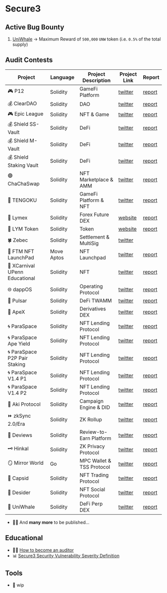 # Secure3

## Active Bug Bounty
1. [UniWhale](https://github.com/Secure3Audit/Secure3Academy/blob/main/bug_bounty/UniWhale.md) -> Maximum Reward of `500,000` `UNW` token (i.e. `0.5%` of the total supply)


## Audit Contests
| Project                              | Language   | Project Description       | Project Link                                   | Report                                                                                                                      |
|--------------------------------------|------------|---------------------------|------------------------------------------------|-----------------------------------------------------------------------------------------------------------------------------|
| :video_game: P12                     | Solidity   | GameFi Platform           | [twitter](https://twitter.com/_p12_)           | [report](https://github.com/Secure3Audit/P12_Audit_Contest/tree/main/audit_report)                                          |
| :moneybag: ClearDAO                  | Solidity   | DAO                       | [twitter](https://twitter.com/clear_dao)       | [report](https://github.com/Secure3Audit/ClearDAO_Audit_Contest/tree/main/audit_report)                                     |
| :video_game: Epic League             | Solidity   | NFT & Game                | [twitter](https://twitter.com/epicleagueteam)  | [report](https://github.com/Secure3Audit/Epic_League_Audit_Contest/tree/main/audit_report)                                  |
| :moneybag: Shield SS-Vault           | Solidity   | DeFi                      | [twitter](https://twitter.com/shield_dao)      | [report](https://github.com/Secure3Audit/Shield_SSVault_Audit_Contest/tree/main/audit_report)                               |
| :moneybag: Shield M-Vault            | Solidity   | DeFi                      | [twitter](https://twitter.com/shield_dao)      | [report](https://github.com/Secure3Audit/Shield_MVault_Audit_Contest/tree/main/audit_report)                                |
| :moneybag: Shield Staking Vault      | Solidity   | DeFi                      | [twitter](https://twitter.com/shield_dao)      | [report](https://github.com/Secure3Audit/Secure3Academy/tree/main/audit_reports/ShieldStakingVault)                         |
| :purple_circle: ChaChaSwap           | Solidity   | NFT Marketplace & AMM     | [twitter](https://twitter.com/ChaChaSwap)      | [report](https://github.com/Secure3Audit/ChaChaSwap_Audit_Contest/blob/main/audit_report/)                                  |
| :art: TENGOKU                        | Solidity   | GameFi Platform & NFT     | [twitter](https://twitter.com/TENGOKU_HQ)      | [report](https://github.com/Secure3Audit/TENGOKU_Audit_Contest/tree/main/audit_report)                                      |
| :currency_exchange:	 Lymex         | Solidity   | Forex Future DEX          | [website](https://lymex.co/)                   | [report](https://github.com/Secure3Audit/Lymex_Audit_Contest/tree/main/audit_report)                                        |
| :dart: LYM Token                     | Solidity   | Token                     | [website](https://lymex.co/)                   | [report](https://github.com/Secure3Audit/Lymex_Token_Audit_Contest/tree/main/audit_report)                                  |
| :four_leaf_clover:	 Zebec         | Solidity   | Settlement & MultiSig     | [twitter](https://twitter.com/Zebec_HQ)        |                                                                                                                             |
| :candy: FTM NFT LaunchPad            | Move Aptos | NFT Launchpad             | [twitter](https://twitter.com/FTMTeam1)        | [report](https://github.com/Secure3Audit/Secure3Academy/tree/main/audit_reports/FTM%20NFT)                                  |
| :lion: XCarnival UPenn Educational   | Solidity   | NFT                       | [twitter](https://twitter.com/XCarnival_Lab)   | [report](https://github.com/Secure3Audit/Secure3Academy/tree/main/audit_reports/XCarnival%20UPenn%20CIS-7000%20Educational) |
| :globe_with_meridians: dappOS        | Solidity   | Operating Protocol        | [twitter](https://twitter.com/dappOS_com)      | [report](https://github.com/Secure3Audit/Secure3Academy/tree/main/audit_reports/dappOS)                                     |
| :ocean: Pulsar                       | Solidity   | DeFi TWAMM                | [twitter](https://twitter.com/PulsarSwap)      | [report](https://github.com/Secure3Audit/Secure3Academy/tree/main/audit_reports/Pulsar)                                     |
| :gorilla: ApeX                       | Solidity   | Derivatives DEX           | [twitter](https://twitter.com/OfficialApeXdex) | [report](https://github.com/Secure3Audit/Secure3Academy/tree/main/audit_reports/ApeX)                                       |
| :cyclone: ParaSpace                  | Solidity   | NFT Lending Protocol      | [twitter](https://twitter.com/ParaSpace_NFT)   | [report](https://github.com/Secure3Audit/Secure3Academy/tree/main/audit_reports/ParaSpace)                                  |
| :cyclone: ParaSpace Ape Yield        | Solidity   | NFT Lending  Protocol     | [twitter](https://twitter.com/ParaSpace_NFT)   | [report](https://github.com/Secure3Audit/Secure3Academy/tree/main/audit_reports/ParaSpace%20Ape%20Yield)                    |
| :cyclone: ParaSpace P2P Pair Staking | Solidity   | NFT Lending Protocol      | [twitter](https://twitter.com/ParaSpace_NFT)   | [report](https://github.com/Secure3Audit/Secure3Academy/tree/main/audit_reports/ParaSpace%20P2P%20Pair%20Staking)           |
| :cyclone: ParaSpace V1.4 P1          | Solidity   | NFT Lending Protocol      | [twitter](https://twitter.com/ParaSpace_NFT)   | [report](https://github.com/Secure3Audit/Secure3Academy/tree/main/audit_reports/ParaSpace%20V1.4%20P1)                      |
| :cyclone: ParaSpace V1.4 P2          | Solidity   | NFT Lending Protocol      | [twitter](https://twitter.com/ParaSpace_NFT)   | [report](https://github.com/Secure3Audit/Secure3Academy/tree/main/audit_reports/ParaSpace%20V1.4%20P2)                      |
| :rocket: Aki  Protocol               | Solidity   | Campaign Engine & DID     | [twitter](https://twitter.com/aki_protocol)    | [report](https://github.com/Secure3Audit/Secure3Academy/tree/main/audit_reports/Aki)                                        |
| :fast_forward: zkSync 2.0/Era        | Solidity   | ZK Rollup                 | [twitter](https://twitter.com/zksync)          | [report](https://github.com/Secure3Audit/Secure3Academy/tree/main/audit_reports/zkSync)                                     |
| :green_book: Deviews                 | Solidity   | Review-to-Earn Platform   | [twitter](https://twitter.com/Deviews_io)      | [report](https://github.com/Secure3Audit/Secure3Academy/tree/main/audit_reports/Deviews)                                    |
| :old_key: Hinkal                     | Solidity   | ZK Privacy Protocol       | [twitter](https://twitter.com/hinkal_protocol) | [report](https://github.com/Secure3Audit/Secure3Academy/tree/main/audit_reports/Hinkal)                                     |
| :mirror: Mirror World                | Go         | MPC Wallet & TSS Protocol | [twitter](https://twitter.com/MirrorPlatform)  | [report](https://github.com/Secure3Audit/Secure3Academy/tree/main/audit_reports/MirrorWorldMPCWallet)                       |
| :butterfly: Capsid                   | Solidity   | NFT Trading Protocol      | [twitter](https://twitter.com/Capsid_One)      | [report](https://github.com/Secure3Audit/Secure3Academy/tree/main/audit_reports/CapsidNFRTrading)                           |
| :robot:	 Desider               | Solidity   | NFT Social Protocol       | [twitter](https://twitter.com/DesiderOfficial) | [report](https://github.com/Secure3Audit/Secure3Academy/tree/main/audit_reports/desider)                                    |
| :whale:	 UniWhale              | Solidity   | DeFi Perp DEX             | [twitter](https://twitter.com/UniwhaleEx)      | [report](https://github.com/Secure3Audit/Secure3Academy/tree/main/audit_reports/UniWhale)                                   |
 

- :mage_man: And **many more** to be published...

## Educational
- :man_student: [How to become an auditor](https://github.com/Secure3Audit/Secure3Academy/blob/main/HowToBecomeAnAuditor.md)
- :bar_chart: [Secure3 Security Vulnerability Severity Definition](https://github.com/Secure3Audit/Secure3Academy/blob/main/IssueSeverityDefinition.md)




## Tools
- :crystal_ball: wip

